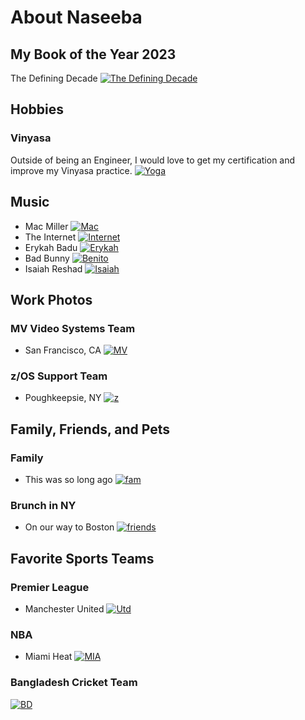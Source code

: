 # About Naseeba

## My Book of the Year 2023

The Defining Decade
[![The Defining Decade](/assets/img/definingDecade.webp)](https://megjay.com/the-defining-decade/)

## Hobbies

### Vinyasa
Outside of being an Engineer, I would love to get my certification and improve my Vinyasa practice.
[![Yoga](/assets/img/yoga.jpg)](https://oneflowyoga.com/blog/what-is-vinyasa-yoga)

## Music

- Mac Miller
[![Mac](/assets/img/macmiller.png)](https://open.spotify.com/user/95qz5y17ui6kzz01xw3nigz16)
- The Internet
[![Internet](/assets/img/internet.jpg)](https://open.spotify.com/user/95qz5y17ui6kzz01xw3nigz16)
- Erykah Badu
[![Erykah](/assets/img/erk.jpg)](https://open.spotify.com/user/95qz5y17ui6kzz01xw3nigz16)
- Bad Bunny
[![Benito](/assets/img/badbunny.webp)](https://open.spotify.com/user/95qz5y17ui6kzz01xw3nigz16)
- Isaiah Reshad
[![Isaiah](/assets/img/isr.jpg)](https://open.spotify.com/user/95qz5y17ui6kzz01xw3nigz16)

## Work Photos

### MV Video Systems Team
- San Francisco, CA
[![MV](/assets/img/VideoSystemsTeam.jpeg)](https://meraki.cisco.com/products/smart-cameras/)

### z/OS Support Team
- Poughkeepsie, NY
[![z](/assets/img/IBM.JPG)](https://www.linkedin.com/in/naseeba-faiza-bbb0871b0/)

## Family, Friends, and Pets

### Family
- This was so long ago
[![fam](/assets/img/fam.JPG)](https://cats.com)

### Brunch in NY
- On our way to Boston
[![friends](/assets/img/brunch.JPG)](https://cats.com)

## Favorite Sports Teams

### Premier League
- Manchester United
[![Utd](/assets/img/utd.png)](https://cats.com)

### NBA
- Miami Heat
[![MIA](/assets/img/MIA.png)](https://cats.com)

### Bangladesh Cricket Team
[![BD](/assets/img/cricket.jpg)](https://cats.com)